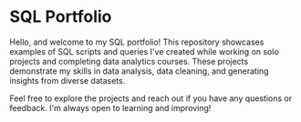 # SQL Portfolio

Hello, and welcome to my SQL portfolio! This repository showcases examples of SQL scripts and queries I've created while working on solo projects and completing data analytics courses. These projects demonstrate my skills in data analysis, data cleaning, and generating insights from diverse datasets.  

Feel free to explore the projects and reach out if you have any questions or feedback. I'm always open to learning and improving!  

